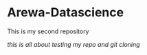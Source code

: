 # Arewa-Datascience
This is my second repository


_this is all about testing my repo and git cloning_


